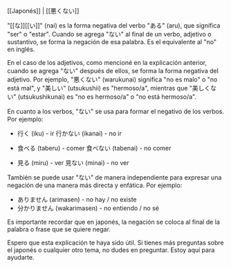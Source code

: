 [[Japonés]] | [[悪くない]]

"[[な]][[い]]" (nai) es la forma negativa del verbo "ある" (aru), que significa "ser" o "estar". Cuando se agrega "ない" al final de un verbo, adjetivo o sustantivo, se forma la negación de esa palabra. Es el equivalente al "no" en inglés.

En el caso de los adjetivos, como mencioné en la explicación anterior, cuando se agrega "ない" después de ellos, se forma la forma negativa del adjetivo. Por ejemplo, "悪くない" (warukunai) significa "no es malo" o "no está mal", y "美しい" (utsukushii) es "hermoso/a", mientras que "美しくない" (utsukushikunai) es "no es hermoso/a" o "no está hermoso/a".

En cuanto a los verbos, "ない" se usa para formar el negativo de los verbos. Por ejemplo:

- 行く (iku) - ir 行かない (ikanai) - no ir
    
- 食べる (taberu) - comer 食べない (tabenai) - no comer
    
- 見る (miru) - ver 見ない (minai) - no ver
    

También se puede usar "ない" de manera independiente para expresar una negación de una manera más directa y enfática. Por ejemplo:

- ありません (arimasen) - no hay / no existe
- 分かりません (wakarimasen) - no entiendo / no sé

Es importante recordar que en japonés, la negación se coloca al final de la palabra o frase que se quiere negar.

Espero que esta explicación te haya sido útil. Si tienes más preguntas sobre el japonés o cualquier otro tema, no dudes en preguntar. Estoy aquí para ayudarte.
